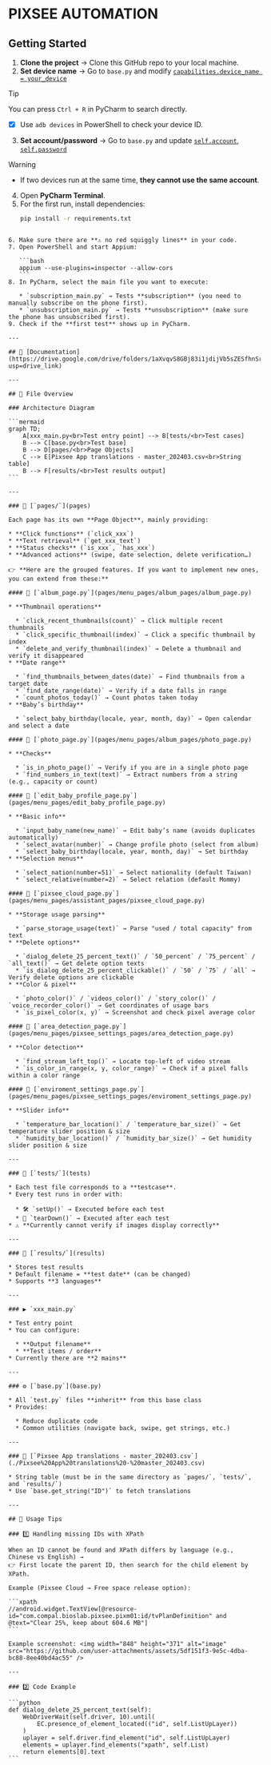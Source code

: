 
# PIXSEE AUTOMATION

## Getting Started
1. **Clone the project** → Clone this GitHub repo to your local machine.  
2. **Set device name** → Go to `base.py` and modify [`capabilities.device_name = your_device`](https://github.com/PixseeAutomationTest/PIXSEE/blob/dd96d55ca76915b44416ea36aae0819206c093aa/base.py#L24C5-L24C48)  
> [!TIP]
> You can press `Ctrl + R` in PyCharm to search directly.  
   - [x] Use `adb devices` in PowerShell to check your device ID.  
3. **Set account/password** → Go to `base.py` and update [`self.account`](https://github.com/PixseeAutomationTest/PIXSEE/blob/49f028969b8e17daa92fbc708bf81039ee2ea89e/base.py#L192), [`self.password`](https://github.com/PixseeAutomationTest/PIXSEE/blob/5aea4700ed4c3089c599d95bf0392f280d9cee1e/base.py#L194)  
> [!WARNING]
>   - If two devices run at the same time, **they cannot use the same account**.  
4. Open **PyCharm Terminal**.  
5. For the first run, install dependencies:  
   ```bash
   pip install -r requirements.txt
````

6. Make sure there are **⚠️ no red squiggly lines** in your code.
7. Open PowerShell and start Appium:

   ```bash
   appium --use-plugins=inspector --allow-cors
   ```
8. In PyCharm, select the main file you want to execute:

   * `subscription_main.py` → Tests **subscription** (you need to manually subscribe on the phone first).
   * `unsubscription_main.py` → Tests **unsubscription** (make sure the phone has unsubscribed first).
9. Check if the **first test** shows up in PyCharm.

---

## 📖 [Documentation](https://drive.google.com/drive/folders/1aXvqvS8GBj83i1jdijVb5sZESfhnSr2a?usp=drive_link)

---

## 📂 File Overview

### Architecture Diagram

```mermaid
graph TD;
    A[xxx_main.py<br>Test entry point] --> B[tests/<br>Test cases]
    B --> C[base.py<br>Test base]
    B --> D[pages/<br>Page Objects]
    C --> E[Pixsee App translations - master_202403.csv<br>String table]
    B --> F[results/<br>Test results output]
```

---

### 📁 [`pages/`](pages)

Each page has its own **Page Object**, mainly providing:

* **Click functions** (`click_xxx`)
* **Text retrieval** (`get_xxx_text`)
* **Status checks** (`is_xxx`, `has_xxx`)
* **Advanced actions** (swipe, date selection, delete verification…)

👉 **Here are the grouped features. If you want to implement new ones, you can extend from these:**

#### 🔸 [`album_page.py`](pages/menu_pages/album_pages/album_page.py)

* **Thumbnail operations**

  * `click_recent_thumbnails(count)` → Click multiple recent thumbnails
  * `click_specific_thumbnail(index)` → Click a specific thumbnail by index
  * `delete_and_verify_thumbnail(index)` → Delete a thumbnail and verify it disappeared
* **Date range**

  * `find_thumbnails_between_dates(date)` → Find thumbnails from a target date
  * `find_date_range(date)` → Verify if a date falls in range
  * `count_photos_today()` → Count photos taken today
* **Baby’s birthday**

  * `select_baby_birthday(locale, year, month, day)` → Open calendar and select a date

#### 🔸 [`photo_page.py`](pages/menu_pages/album_pages/photo_page.py)

* **Checks**

  * `is_in_photo_page()` → Verify if you are in a single photo page
  * `find_numbers_in_text(text)` → Extract numbers from a string (e.g., capacity or count)

#### 🔸 [`edit_baby_profile_page.py`](pages/menu_pages/edit_baby_profile_page.py)

* **Basic info**

  * `input_baby_name(new_name)` → Edit baby’s name (avoids duplicates automatically)
  * `select_avatar(number)` → Change profile photo (select from album)
  * `select_baby_birthday(locale, year, month, day)` → Set birthday
* **Selection menus**

  * `select_nation(number=51)` → Select nationality (default Taiwan)
  * `select_relative(number=2)` → Select relation (default Mommy)

#### 🔸 [`pixsee_cloud_page.py`](pages/menu_pages/assistant_pages/pixsee_cloud_page.py)

* **Storage usage parsing**

  * `parse_storage_usage(text)` → Parse "used / total capacity" from text
* **Delete options**

  * `dialog_delete_25_percent_text()` / `50_percent` / `75_percent` / `all_text()` → Get delete option texts
  * `is_dialog_delete_25_percent_clickable()` / `50` / `75` / `all` → Verify delete options are clickable
* **Color & pixel**

  * `photo_color()` / `videos_color()` / `story_color()` / `voice_recorder_color()` → Get coordinates of usage bars
  * `is_pixel_color(x, y)` → Screenshot and check pixel average color

#### 🔸 [`area_detection_page.py`](pages/menu_pages/pixsee_settings_pages/area_detection_page.py)

* **Color detection**

  * `find_stream_left_top()` → Locate top-left of video stream
  * `is_color_in_range(x, y, color_range)` → Check if a pixel falls within a color range

#### 🔸 [`enviroment_settings_page.py`](pages/menu_pages/pixsee_settings_pages/enviroment_settings_page.py)

* **Slider info**

  * `temperature_bar_location()` / `temperature_bar_size()` → Get temperature slider position & size
  * `humidity_bar_location()` / `humidity_bar_size()` → Get humidity slider position & size

---

### 📁 [`tests/`](tests)

* Each test file corresponds to a **testcase**.
* Every test runs in order with:

  * 🛠️ `setUp()` → Executed before each test
  * 🧹 `tearDown()` → Executed after each test
* ⚠️ **Currently cannot verify if images display correctly**

---

### 📁 [`results/`](results)

* Stores test results
* Default filename = **test date** (can be changed)
* Supports **3 languages**

---

### ▶️ `xxx_main.py`

* Test entry point
* You can configure:

  * **Output filename**
  * **Test items / order**
* Currently there are **2 mains**

---

### ⚙️ [`base.py`](base.py)

* All `test.py` files **inherit** from this base class
* Provides:

  * Reduce duplicate code
  * Common utilities (navigate back, swipe, get strings, etc.)

---

### 📑 [`Pixsee App translations - master_202403.csv`](./Pixsee%20App%20translations%20-%20master_202403.csv)

* String table (must be in the same directory as `pages/`, `tests/`, and `results/`)
* Use `base.get_string("ID")` to fetch translations

---

## 🔧 Usage Tips

### 1️⃣ Handling missing IDs with XPath

When an ID cannot be found and XPath differs by language (e.g., Chinese vs English) →
👉 First locate the parent ID, then search for the child element by XPath.

Example (Pixsee Cloud → Free space release option):

```xpath
//android.widget.TextView[@resource-id="com.compal.bioslab.pixsee.pixm01:id/tvPlanDefinition" and @text="Clear 25%, keep about 604.6 MB"]
```

Example screenshot: <img width="848" height="371" alt="image" src="https://github.com/user-attachments/assets/5df151f3-9e5c-4dba-bc88-8ee40bd4ac55" />

---

### 2️⃣ Code Example

```python
def dialog_delete_25_percent_text(self):
    WebDriverWait(self.driver, 10).until(
        EC.presence_of_element_located(("id", self.ListUpLayer))
    )
    uplayer = self.driver.find_element("id", self.ListUpLayer)
    elements = uplayer.find_elements("xpath", self.List)
    return elements[0].text
```



